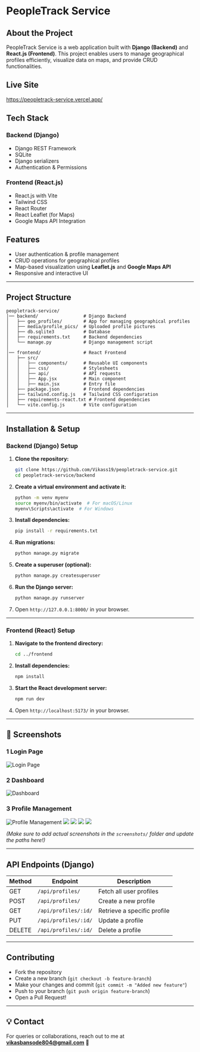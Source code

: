 # PeopleTrack Service

##  About the Project
PeopleTrack Service is a web application built with **Django (Backend)** and **React.js (Frontend)**. This project enables users to manage geographical profiles efficiently, visualize data on maps, and provide CRUD functionalities.

## Live Site
https://peopletrack-service.vercel.app/

##  Tech Stack
### **Backend (Django)**
- Django REST Framework
- SQLite
- Django serializers
- Authentication & Permissions

### **Frontend (React.js)**
- React.js with Vite
- Tailwind CSS
- React Router
- React Leaflet (for Maps)
- Google Maps API Integration

##  Features
- User authentication & profile management
- CRUD operations for geographical profiles
- Map-based visualization using **Leaflet.js** and **Google Maps API**
- Responsive and interactive UI

---
##  Project Structure
```
peopletrack-service/
│── backend/                 # Django Backend
│   ├── geo_profiles/        # App for managing geographical profiles
│   ├── media/profile_pics/  # Uploaded profile pictures
│   ├── db.sqlite3           # Database
│   ├── requirements.txt     # Backend dependencies
│   └── manage.py            # Django management script
│
│── frontend/                # React Frontend
│   ├── src/
│   │   ├── components/      # Reusable UI components
│   │   ├── css/             # Stylesheets
│   │   ├── api/             # API requests
│   │   ├── App.jsx          # Main component
│   │   ├── main.jsx         # Entry file
│   ├── package.json         # Frontend dependencies
│   ├── tailwind.config.js   # Tailwind CSS configuration
│   ├── requirements-react.txt # Frontend dependencies
│   └── vite.config.js       # Vite configuration
```

---
##  Installation & Setup

### **Backend (Django) Setup**
1. **Clone the repository:**
    ```bash
    git clone https://github.com/Vikass19/peopletrack-service.git
    cd peopletrack-service/backend
    ```
2. **Create a virtual environment and activate it:**
    ```bash
    python -m venv myenv
    source myenv/bin/activate  # For macOS/Linux
    myenv\Scripts\activate  # For Windows
    ```
3. **Install dependencies:**
    ```bash
    pip install -r requirements.txt
    ```
4. **Run migrations:**
    ```bash
    python manage.py migrate
    ```
5. **Create a superuser (optional):**
    ```bash
    python manage.py createsuperuser
    ```
6. **Run the Django server:**
    ```bash
    python manage.py runserver
    ```
7. Open `http://127.0.0.1:8000/` in your browser.

---

### **Frontend (React) Setup**
1. **Navigate to the frontend directory:**
    ```bash
    cd ../frontend
    ```
2. **Install dependencies:**
    ```bash
    npm install
    ```
3. **Start the React development server:**
    ```bash
    npm run dev
    ```
4. Open `http://localhost:5173/` in your browser.

---
## 📸 Screenshots
### **1️ Login Page**
![Login Page](one.png)

### **2️ Dashboard**
![Dashboard](four.png)

### **3️ Profile Management**
![Profile Management](three.png)
![](seven.png)
![](two.png)
![](five.png)
![](six.png)

*(Make sure to add actual screenshots in the `screenshots/` folder and update the paths here!)*

---
##  API Endpoints (Django)
| Method  | Endpoint                 | Description                 |
|---------|--------------------------|-----------------------------|
| GET     | `/api/profiles/`          | Fetch all user profiles    |
| POST    | `/api/profiles/`          | Create a new profile       |
| GET     | `/api/profiles/:id/`      | Retrieve a specific profile |
| PUT     | `/api/profiles/:id/`      | Update a profile           |
| DELETE  | `/api/profiles/:id/`      | Delete a profile           |

---
##  Contributing
- Fork the repository
- Create a new branch (`git checkout -b feature-branch`)
- Make your changes and commit (`git commit -m "Added new feature"`)
- Push to your branch (`git push origin feature-branch`)
- Open a Pull Request!




---
## 💡 Contact
For queries or collaborations, reach out to me at **vikasbansode804@gmail.com** 📩

